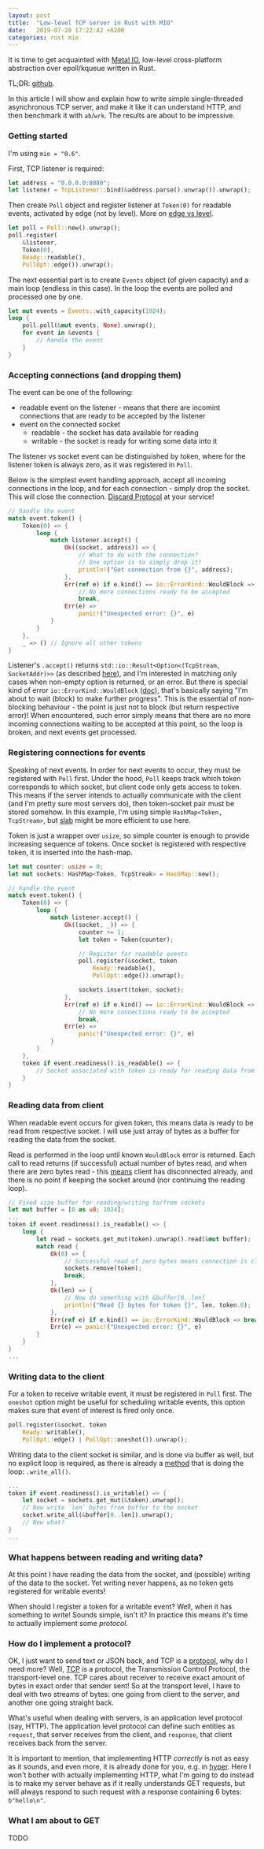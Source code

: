 ```yaml
---
layout: post
title:  "Low-level TCP server in Rust with MIO"
date:   2019-07-28 17:22:42 +0200
categories: rust mio
---
```

It is time to get acquainted with [Metal IO][mio-github], low-level cross-platform 
abstraction over epoll/kqueue written in Rust.

TL;DR: [github][the-code].

In this article I will show and explain how to write simple single-threaded 
asynchronous TCP server, and make it like it can understand HTTP, and then 
benchmark it with `ab`/`wrk`. The results are about to be impressive.

### Getting started

I'm using `mio = "0.6"`.

First, TCP listener is required:

```rust
let address = "0.0.0.0:8080";
let listener = TcpListener::bind(&address.parse().unwrap()).unwrap();
```

Then create `Poll` object and register listener at `Token(0)` for readable events,
activated by edge (not by level). More on [edge vs level][edge-level].

```rust
let poll = Poll::new().unwrap();
poll.register(
    &listener, 
    Token(0),
    Ready::readable(),
    PollOpt::edge()).unwrap();
```

The next essential part is to create `Events` object (of given capacity) and a 
main loop (endless in this case). In the loop the events are polled and processed 
one by one.

```rust
let mut events = Events::with_capacity(1024);
loop {
    poll.poll(&mut events, None).unwrap();
    for event in &events {
        // handle the event
    }
}
```

### Accepting connections (and dropping them)

The event can be one of the following:
* readable event on the listener - means that there are incomint connections that 
are ready to be accepted by the listener
* event on the connected socket
  * readable - the socket has data available for reading
  * writable - the socket is ready for writing some data into it
  
The listener vs socket event can be distinguished by token, where for the listener 
token is always zero, as it was registered in `Poll`.

Below is the simplest event handling approach, accept all incoming connections 
in the loop, and for each connection - simply drop the socket. This will close 
the connection. [Discard Protocol][discard] at your service!

```rust
// handle the event
match event.token() {
    Token(0) => {
        loop {
            match listener.accept() {
                Ok((socket, address)) => {
                    // What to do with the connection?
                    // One option is to simply drop it!
                    println!("Got connection from {}", address);
                },
                Err(ref e) if e.kind() == io::ErrorKind::WouldBlock =>
                    // No more connections ready to be accepted 
                    break,
                Err(e) => 
                    panic!("Unexpected error: {}", e)
            }
        }
    },
    _ => () // Ignore all other tokens
}
```

Listener's `.accept()` returns `std::io::Result<Option<(TcpStream, SocketAddr)>>` 
(as described [here][accept-docs]), and I'm interested in matching only cases when 
non-empty option is returned, or an error. But there is special kind of error 
`io::ErrorKind::WouldBlock` ([doc][wouldblock]), that's basically saying "I'm 
about to wait (block) to make further progress". This is the essential of 
non-blocking behaviour - the point is just not to block (but return respective 
error)! When encountered, such error simply means that there are no more incoming 
connections waiting to be accepted at this point, so the loop is broken, and next 
events get processed.

### Registering connections for events

Speaking of next events. In order for next events to occur, they must be registered 
with `Poll` first. Under the hood, `Poll` keeps track which token corresponds to
which socket, but client code only gets access to token. This means if the server 
intends to actually communicate with the client (and I'm pretty sure most servers 
do), then token-socket pair must be stored somehow. In this example, I'm using 
simple `HashMap<Token, TcpStream>`, but [slab][slab-crate] might be more efficient 
to use here.

Token is just a wrapper over `usize`, so simple counter is enough to provide 
increasing sequence of tokens. Once socket is registered with respective token, 
it is inserted into the hash-map.

```rust
let mut counter: usize = 0;
let mut sockets: HashMap<Token, TcpStreak> = HashMap::new();

// handle the event
match event.token() {
    Token(0) => {
        loop {
            match listener.accept() {
                Ok((socket, _)) => {
                    counter += 1;
                    let token = Token(counter);

                    // Register for readable events
                    poll.register(&socket, token
                        Ready::readable(),
                        PollOpt::edge()).unwrap();

                    sockets.insert(token, socket);                    
                },
                Err(ref e) if e.kind() == io::ErrorKind::WouldBlock =>
                    // No more connections ready to be accepted 
                    break,
                Err(e) => 
                    panic!("Unexpected error: {}", e)
            }
        }
    },
    token if event.readiness().is_readable() => {
        // Socket associated with token is ready for reading data from it
    }
}
```

### Reading data from client

When readable event occurs for given token, this means data is ready to be read 
from respective socket. I will use just array of bytes as a buffer for reading the
data from the socket. 

Read is performed in the loop until known `WouldBlock` error is returned. Each 
call to read returns (if successful) actual number of bytes read, and when there
are zero bytes read - this [means][read-doc] client has disconnected already, and there is no
point if keeping the socket around (nor continuing the reading loop).

```rust
// Fixed size buffer for reading/writing to/from sockets
let mut buffer = [0 as u8; 1024];
...
token if event.readiness().is_readable() => {
    loop {
        let read = sockets.get_mut(token).unwrap().read(&mut buffer);
        match read {
            Ok(0) => {
                // Successful read of zero bytes means connection is closed
                sockets.remove(token);
                break;
            },
            Ok(len) => {
                // Now do something with &buffer[0..len]
                println!("Read {} bytes for token {}", len, token.0);
            },
            Err(ref e) if e.kind() == io::ErrorKind::WouldBlock => break,
            Err(e) => panic!("Unexpected error: {}", e)
        }
    }
}
...
```

### Writing data to the client

For a token to receive writable event, it must be registered in `Poll` first. The 
`oneshot` option might be useful for scheduling writable events, this option makes 
sure that event of interest is fired only once.

```rust
poll.register(&socket, token
    Ready::writable(),
    PollOpt::edge() | PollOpt::oneshot()).unwrap();
```

Writing data to the client socket is similar, and is done via buffer as well, but 
no explicit loop is required, as there is already a [method][write_all-doc] that 
is doing the loop: `.write_all()`.

```rust
...
token if event.readiness().is_writable() => {
    let socket = sockets.get_mut(&token).unwrap();
    // Now write `len` bytes from buffer to the socket
    socket.write_all(&buffer[0..len]).unwrap();
    // Now what?
}
...
```

### What happens between reading and writing data?

At this point I have reading the data from the socket, and (possible) writing
of the data to the socket. Yet writing never happens, as no token gets registered
for writable events!

When should I register a token for a writable event? Well, when it has something
to write! Sounds simple, isn't it? In practice this means it's time to actually 
implement some *protocol*.

### How do I implement a protocol?

OK, I just want to send text or JSON back, and TCP is a [protocol][protocol-doc], 
why do I need more? Well, [TCP][tcp-doc] *is* a protocol, the Transmission Control 
Protocol, the transport-level one. TCP cares about receiver to receive exact
amount of bytes in exact order that sender sent! So at the transport level, I have
to deal with two streams of bytes: one going from client to the server, and another
one going straight back.

What's useful when dealing with servers, is an application level protocol (say, HTTP).
The application level protocol can define such entities as `request`, that server 
receives from the client, and `response`, that client receives back from the server.

It is important to mention, that implementing HTTP *correctly* is not as easy as 
it sounds, and even more, it is already done for you, e.g. in [hyper][hyper-github]. 
Here I won't bother with actually implementing HTTP, what I'm going to do instead 
is to make my server behave as if it really understands GET requests, but will 
always respond to such request with a response containing 6 bytes: `b"hello\n"`.

### What I am about to GET

TODO

[the-code]: TODO
[mio-github]: https://github.com/tokio-rs/mio
[edge-level]: https://en.wikipedia.org/wiki/Epoll#Triggering_modes
[discard]: https://en.wikipedia.org/wiki/Discard_Protocol
[accept-docs]: https://docs.rs/mio/0.5.1/mio/tcp/struct.TcpListener.html#method.accept
[wouldblock]: https://doc.rust-lang.org/nightly/std/io/enum.ErrorKind.html#variant.WouldBlock
[slab-crate]: https://docs.rs/slab/0.4.2/slab/
[read-doc]: https://doc.rust-lang.org/nightly/std/io/trait.Read.html#tymethod.read
[write_all-doc]: https://doc.rust-lang.org/std/io/trait.Write.html#method.write_all
[tcp-doc]: https://ru.wikipedia.org/wiki/Transmission_Control_Protocol
[protocol-doc]: https://en.wikipedia.org/wiki/Communication_protocol
[hyper-github]: https://github.com/hyperium/hyper
